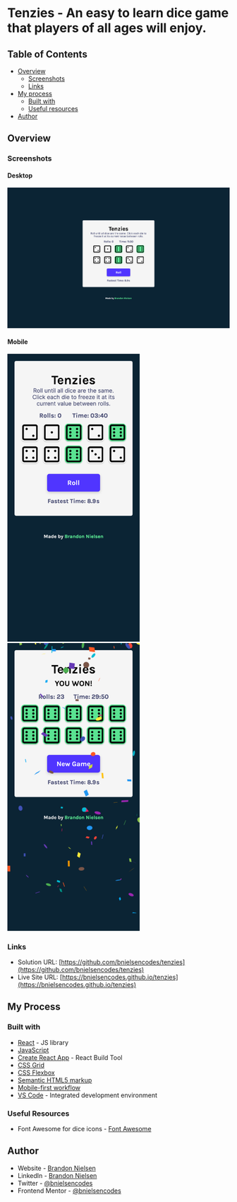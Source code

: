 # Tenzies - An easy to learn dice game that players of all ages will enjoy.

## Table of Contents

- [Overview](#overview)
  - [Screenshots](#screenshots)
  - [Links](#links)
- [My process](#my-process)
  - [Built with](#built-with)
  - [Useful resources](#useful-resources)
- [Author](#author)

## Overview

### Screenshots

#### Desktop

![screenshot of SecurePass desktop website](src/assets/screenshots/tenzies-desktop.png)

#### Mobile

<img src="src/assets/screenshots/tenzies-mobile.png" alt="screenshot of Tenzies mobile app" width="300">  <img src="src/assets/screenshots/tenzies-mobile-won.png" alt="screenshot of Tenzies mobile app" width="300">

### Links

- Solution URL: [https://github.com/bnielsencodes/tenzies](https://github.com/bnielsencodes/tenzies)
- Live Site URL: [https://bnielsencodes.github.io/tenzies](https://bnielsencodes.github.io/tenzies)

## My Process

### Built with

- [React](https://reactjs.org/) - JS library
- [JavaScript](https://developer.mozilla.org/en-US/docs/Web/JavaScript)
- [Create React App]([https://reactjs.org/](https://create-react-app.dev/)) - React Build Tool
- [CSS Grid](https://developer.mozilla.org/en-US/docs/Web/CSS/CSS_grid_layout)
- [CSS Flexbox](https://developer.mozilla.org/en-US/docs/Learn/CSS/CSS_layout/Flexbox)
- [Semantic HTML5 markup](https://www.w3schools.com/html/html5_semantic_elements.asp)
- [Mobile-first workflow](https://developer.mozilla.org/en-US/docs/Learn/CSS/CSS_layout/Responsive_Design)
- [VS Code](https://code.visualstudio.com/) - Integrated development environment

### Useful Resources

- Font Awesome for dice icons - [Font Awesome](https://www.fontawesome.com)

## Author

- Website - [Brandon Nielsen](https://www.bnielsen.dev)
- LinkedIn - [Brandon Nielsen](https://www.linkedin.com/in/bnielsencodes)
- Twitter - [@bnielsencodes](https://twitter.com/bnielsencodes)
- Frontend Mentor - [@bnielsencodes](https://www.frontendmentor.io/profile/bnielsencodes)
